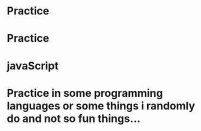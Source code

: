 # Practice
# Practice
# javaScript
# Practice in some programming languages or some things i randomly do and not so fun things...
